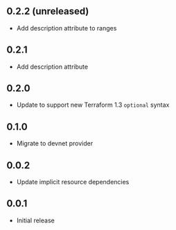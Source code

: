 ## 0.2.2 (unreleased)

- Add description attribute to ranges

## 0.2.1

- Add description attribute

## 0.2.0

- Update to support new Terraform 1.3 `optional` syntax

## 0.1.0

- Migrate to devnet provider

## 0.0.2

- Update implicit resource dependencies

## 0.0.1

- Initial release
